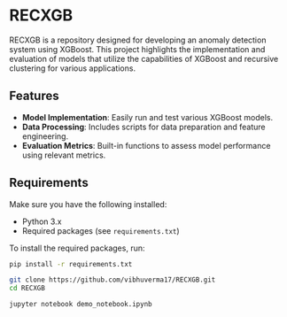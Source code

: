 # RECXGB

RECXGB is a repository designed for developing an anomaly detection system using XGBoost. This project highlights the implementation and evaluation of models that utilize the capabilities of XGBoost and recursive clustering for various applications.

## Features

- **Model Implementation**: Easily run and test various XGBoost models.
- **Data Processing**: Includes scripts for data preparation and feature engineering.
- **Evaluation Metrics**: Built-in functions to assess model performance using relevant metrics.

## Requirements

Make sure you have the following installed:

- Python 3.x
- Required packages (see `requirements.txt`)

To install the required packages, run:

```bash
pip install -r requirements.txt
```

```bash
git clone https://github.com/vibhuverma17/RECXGB.git
cd RECXGB
```

```bash
jupyter notebook demo_notebook.ipynb
```
